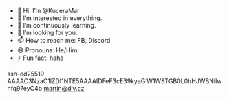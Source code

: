 - 👋 Hi, I’m @KuceraMar
- 👀 I’m interested in everything. 
- 🌱 I’m continuously learning.
- 💞️ I’m looking for you. 
- 📫 How to reach me: FB, Discord
- 😄 Pronouns: He/Him
- ⚡ Fun fact: haha

<!---
KuceraMar/KuceraMar is a ✨ special ✨ repository because its `README.md` (this file) appears on your GitHub profile.
You can click the Preview link to take a look at your changes.
--->


ssh-ed25519 AAAAC3NzaC1lZDI1NTE5AAAAIDFeF3cE39kyaGiW1W8TGB0L0hHJWBNiIwhfq97eyC4b martin@div.cz  
